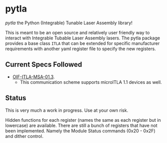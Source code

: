 # pytla

*pytla* the Python (Integrable) Tunable Laser Assembly library!

This is meant to be an open source and relatively user friendly way to interact
with Integrable Tubable Laser Assembly lasers. 
The pytla package provides a base class `ITLA` that can be extended for specific 
manufacturer requirements with another yaml register file to specify the new registers.


## Current Specs Followed

* [OIF-ITLA-MSA-01.3](https://www.oiforum.com/wp-content/uploads/2019/01/OIF-ITLA-MSA-01.3.pdf). 
  * This communication scheme supports microITLA 1.1 devices as well.

## Status

This is very much a work in progress. Use at your own risk.

Hidden functions for each register (names the same as each register but in lowercase) 
are available. There are still a bunch of registers that have not been implemented. 
Namely the Module Status commands (0x20 - 0x2F) and dither control.
